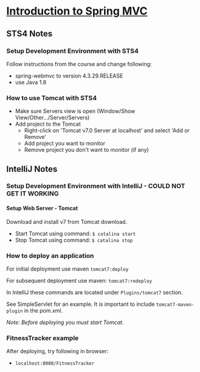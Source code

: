# [Introduction to Spring MVC](https://app.pluralsight.com/library/courses/springmvc-intro/table-of-contents)

## STS4 Notes

### Setup Development Environment with STS4

Follow instructions from the course and change following:

- spring-webmvc to version 4.3.29.RELEASE
- use Java 1.8

### How to use Tomcat with STS4

- Make sure Servers view is open (Window/Show View/Other.../Server/Servers)
- Add project to the Tomcat
  - Right-click on 'Tomcat v7.0 Server at localhost' and select 'Add or Remove'
  - Add project you want to monitor
  - Remove project you don't want to monitor (if any)

## IntelliJ Notes

### Setup Development Environment with IntelliJ - COULD NOT GET IT WORKING

#### Setup Web Server - Tomcat

Download and install v7 from Tomcat download.

- Start Tomcat using command: `$ catalina start`
- Stop Tomcat using command: `$ catalina stop`

### How to deploy an application

For initial deployment use maven `tomcat7:deploy`

For subsequent deployment use maven: `tomcat7:redeploy`

In IntelliJ these commands are located under `Plugins/tomcat7` section.

See SimpleServlet for an example. It is important to include `tomcat7-maven-plugin`
in the pom.xml.

*Note: Before deploying you must start Tomcat.*

### FitnessTracker example

After deploying, try following in browser:

- `localhost:8080/FitnessTracker`
